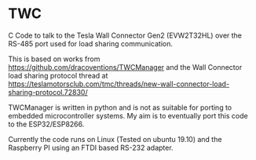 # TWC
C Code to talk to the Tesla Wall Connector Gen2 (EVW2T32HL) over the RS-485 port used for load sharing communication.

This is based on works from https://github.com/dracoventions/TWCManager and the Wall Connector load sharing protocol thread at https://teslamotorsclub.com/tmc/threads/new-wall-connector-load-sharing-protocol.72830/

TWCManager is written in python and is not as suitable for porting to embedded microcontroller systems. My aim is to eventually port this code to the ESP32/ESP8266.

Currently the code runs on Linux (Tested on ubuntu 19.10) and the Raspberry PI using an FTDI based RS-232 adapter.


